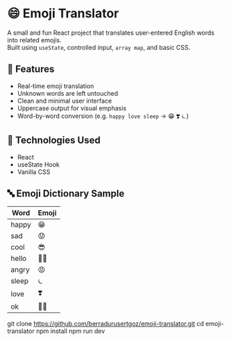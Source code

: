 # 😄 Emoji Translator

A small and fun React project that translates user-entered English words into related emojis.  
Built using `useState`, controlled input, `array map`, and basic CSS.

## 🚀 Features
- Real-time emoji translation
- Unknown words are left untouched
- Clean and minimal user interface
- Uppercase output for visual emphasis
- Word-by-word conversion (e.g. `happy love sleep` → 😁 ❣️ ⏾)

## 🧪 Technologies Used
- React
- useState Hook
- Vanilla CSS

## 🔤 Emoji Dictionary Sample
| Word   | Emoji  |
|--------|--------|
| happy  | 😁     |
| sad    | 😟     |
| cool   | 😎     |
| hello  | 👋🏻     |
| angry  | 😡     |
| sleep  | ⏾     |
| love   | ❣️     |
| ok     | 👍🏻     |

git clone https://github.com/berradurusertgoz/emoji-translator.git
cd emoji-translator
npm install
npm run dev
